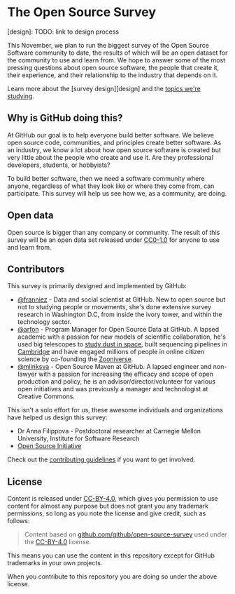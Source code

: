 # The Open Source Survey

[design]: TODO: link to design process

This November, we plan to run the biggest survey of the Open Source Software community to date, the results of which will be an open dataset for the community to use and learn from. We hope to answer some of the most pressing questions about open source software, the people that create it, their experience, and their relationship to the industry that depends on it.

Learn more about the [survey design][design] and the [topics we're studying](https://github.com/github/the-open-source-survey/blob/master/survey-topics.md).

## Why is GitHub doing this?

At GitHub our goal is to help everyone build better software. We believe open source code, communities, and principles create better software. As an industry, we know a lot about how open source software is created but very little about the people who create and use it. Are they professional developers, students, or hobbyists?

To build better software, then we need a software community where anyone, regardless of what they look like or where they come from, can participate. This survey will help us see how we, as a community, are doing.

## Open data

Open source is bigger than any company or community. The result of this survey will be an open data set released under [CC0-1.0](https://creativecommons.org/publicdomain/zero/1.0/) for anyone to use and learn from.

## Contributors

This survey is primarily designed and implemented by GitHub:

- [@franniez](https://github.com/franniez) -  Data and social scientist at GitHub. New to open source but not to studying people or movements, she's done extensive survey research in Washington D.C, from inside the ivory tower, and within the technology sector. 
- [@arfon](https://github.com/arfon) - Program Manager for Open Source Data at GitHub. A lapsed academic with a passion for new models of scientific collaboration, he's used big telescopes to [study dust in space](http://www.arfon.org/thesis), built sequencing pipelines in [Cambridge](http://www.sanger.ac.uk/) and have engaged millions of people in online citizen science by co-founding the [Zooniverse](http://zooniverse.org).
- [@mlinksva](https://github.com/mlinksva) - Open Source Maven at GitHub. A lapsed engineer and non-lawyer with a passion for increasing the efficacy and scope of open production and policy, he is an advisor/director/volunteer for various open initiatives and was previously a manager and technologist at Creative Commons.

This isn't a solo effort for us, these awesome individuals and organizations have helped us design this survey:

- Dr Anna Filippova - Postdoctoral researcher at Carnegie Mellon University, Institute for Software Research
- [Open Source Initiative](https://opensource.org/)

Check out the [contributing guidelines](./CONTRIBUTING.md) if you want to get involved.

## License

Content is released under [CC-BY-4.0](https://creativecommons.org/licenses/by/4.0/), which gives you permission to use content for almost any purpose but does not grant you any trademark permissions, so long as you note the license and give credit, such as follows:

> Content based on [github.com/github/open-source-survey](https://github.com/github/open-source-survey) used under the [CC-BY-4.0](https://creativecommons.org/licenses/by/4.0/) license.

This means you can use the content in this repository except for GitHub trademarks in your own projects.

When you contribute to this repository you are doing so under the above license.
